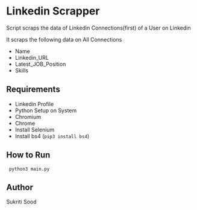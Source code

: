 # Linkedin Scrapper

Script scraps the data of Linkedin Connections(first) of a User on Linkedin

It scraps the following data on All Connections
- Name
- Linkedin_URL
- Latest_JOB_Position
- Skills


## Requirements

- Linkedin Profile
- Python Setup on System
- Chromium
- Chrome
- Install Selenium
- Install bs4 (```pip3 install bs4```)


## How to Run

``` python3 main.py```


## Author
Sukriti Sood

